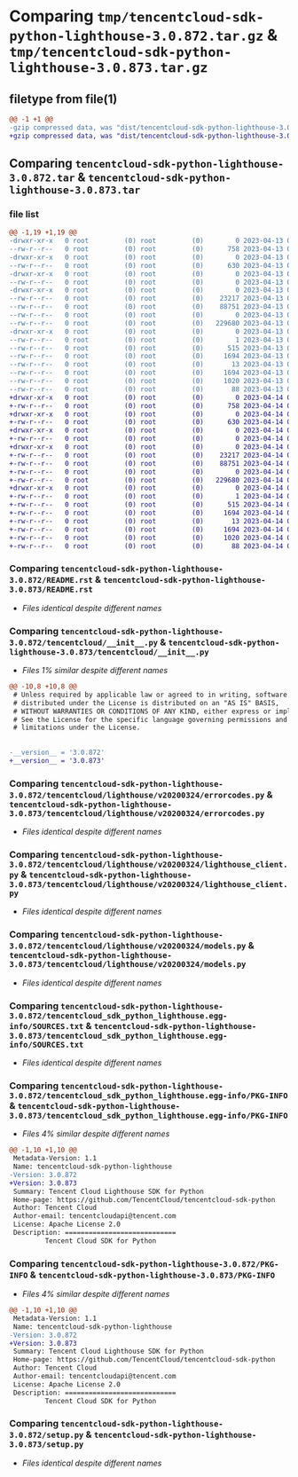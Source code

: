 # Comparing `tmp/tencentcloud-sdk-python-lighthouse-3.0.872.tar.gz` & `tmp/tencentcloud-sdk-python-lighthouse-3.0.873.tar.gz`

## filetype from file(1)

```diff
@@ -1 +1 @@
-gzip compressed data, was "dist/tencentcloud-sdk-python-lighthouse-3.0.872.tar", last modified: Thu Apr 13 00:44:56 2023, max compression
+gzip compressed data, was "dist/tencentcloud-sdk-python-lighthouse-3.0.873.tar", last modified: Fri Apr 14 00:40:47 2023, max compression
```

## Comparing `tencentcloud-sdk-python-lighthouse-3.0.872.tar` & `tencentcloud-sdk-python-lighthouse-3.0.873.tar`

### file list

```diff
@@ -1,19 +1,19 @@
-drwxr-xr-x   0 root         (0) root         (0)        0 2023-04-13 00:44:56.000000 tencentcloud-sdk-python-lighthouse-3.0.872/
--rw-r--r--   0 root         (0) root         (0)      758 2023-04-13 00:44:56.000000 tencentcloud-sdk-python-lighthouse-3.0.872/README.rst
-drwxr-xr-x   0 root         (0) root         (0)        0 2023-04-13 00:44:56.000000 tencentcloud-sdk-python-lighthouse-3.0.872/tencentcloud/
--rw-r--r--   0 root         (0) root         (0)      630 2023-04-13 00:44:56.000000 tencentcloud-sdk-python-lighthouse-3.0.872/tencentcloud/__init__.py
-drwxr-xr-x   0 root         (0) root         (0)        0 2023-04-13 00:44:56.000000 tencentcloud-sdk-python-lighthouse-3.0.872/tencentcloud/lighthouse/
--rw-r--r--   0 root         (0) root         (0)        0 2023-04-13 00:44:56.000000 tencentcloud-sdk-python-lighthouse-3.0.872/tencentcloud/lighthouse/__init__.py
-drwxr-xr-x   0 root         (0) root         (0)        0 2023-04-13 00:44:56.000000 tencentcloud-sdk-python-lighthouse-3.0.872/tencentcloud/lighthouse/v20200324/
--rw-r--r--   0 root         (0) root         (0)    23217 2023-04-13 00:44:56.000000 tencentcloud-sdk-python-lighthouse-3.0.872/tencentcloud/lighthouse/v20200324/errorcodes.py
--rw-r--r--   0 root         (0) root         (0)    88751 2023-04-13 00:44:56.000000 tencentcloud-sdk-python-lighthouse-3.0.872/tencentcloud/lighthouse/v20200324/lighthouse_client.py
--rw-r--r--   0 root         (0) root         (0)        0 2023-04-13 00:44:56.000000 tencentcloud-sdk-python-lighthouse-3.0.872/tencentcloud/lighthouse/v20200324/__init__.py
--rw-r--r--   0 root         (0) root         (0)   229680 2023-04-13 00:44:56.000000 tencentcloud-sdk-python-lighthouse-3.0.872/tencentcloud/lighthouse/v20200324/models.py
-drwxr-xr-x   0 root         (0) root         (0)        0 2023-04-13 00:44:56.000000 tencentcloud-sdk-python-lighthouse-3.0.872/tencentcloud_sdk_python_lighthouse.egg-info/
--rw-r--r--   0 root         (0) root         (0)        1 2023-04-13 00:44:56.000000 tencentcloud-sdk-python-lighthouse-3.0.872/tencentcloud_sdk_python_lighthouse.egg-info/dependency_links.txt
--rw-r--r--   0 root         (0) root         (0)      515 2023-04-13 00:44:56.000000 tencentcloud-sdk-python-lighthouse-3.0.872/tencentcloud_sdk_python_lighthouse.egg-info/SOURCES.txt
--rw-r--r--   0 root         (0) root         (0)     1694 2023-04-13 00:44:56.000000 tencentcloud-sdk-python-lighthouse-3.0.872/tencentcloud_sdk_python_lighthouse.egg-info/PKG-INFO
--rw-r--r--   0 root         (0) root         (0)       13 2023-04-13 00:44:56.000000 tencentcloud-sdk-python-lighthouse-3.0.872/tencentcloud_sdk_python_lighthouse.egg-info/top_level.txt
--rw-r--r--   0 root         (0) root         (0)     1694 2023-04-13 00:44:56.000000 tencentcloud-sdk-python-lighthouse-3.0.872/PKG-INFO
--rw-r--r--   0 root         (0) root         (0)     1020 2023-04-13 00:44:56.000000 tencentcloud-sdk-python-lighthouse-3.0.872/setup.py
--rw-r--r--   0 root         (0) root         (0)       88 2023-04-13 00:44:56.000000 tencentcloud-sdk-python-lighthouse-3.0.872/setup.cfg
+drwxr-xr-x   0 root         (0) root         (0)        0 2023-04-14 00:40:47.000000 tencentcloud-sdk-python-lighthouse-3.0.873/
+-rw-r--r--   0 root         (0) root         (0)      758 2023-04-14 00:40:47.000000 tencentcloud-sdk-python-lighthouse-3.0.873/README.rst
+drwxr-xr-x   0 root         (0) root         (0)        0 2023-04-14 00:40:47.000000 tencentcloud-sdk-python-lighthouse-3.0.873/tencentcloud/
+-rw-r--r--   0 root         (0) root         (0)      630 2023-04-14 00:40:47.000000 tencentcloud-sdk-python-lighthouse-3.0.873/tencentcloud/__init__.py
+drwxr-xr-x   0 root         (0) root         (0)        0 2023-04-14 00:40:47.000000 tencentcloud-sdk-python-lighthouse-3.0.873/tencentcloud/lighthouse/
+-rw-r--r--   0 root         (0) root         (0)        0 2023-04-14 00:40:47.000000 tencentcloud-sdk-python-lighthouse-3.0.873/tencentcloud/lighthouse/__init__.py
+drwxr-xr-x   0 root         (0) root         (0)        0 2023-04-14 00:40:47.000000 tencentcloud-sdk-python-lighthouse-3.0.873/tencentcloud/lighthouse/v20200324/
+-rw-r--r--   0 root         (0) root         (0)    23217 2023-04-14 00:40:47.000000 tencentcloud-sdk-python-lighthouse-3.0.873/tencentcloud/lighthouse/v20200324/errorcodes.py
+-rw-r--r--   0 root         (0) root         (0)    88751 2023-04-14 00:40:47.000000 tencentcloud-sdk-python-lighthouse-3.0.873/tencentcloud/lighthouse/v20200324/lighthouse_client.py
+-rw-r--r--   0 root         (0) root         (0)        0 2023-04-14 00:40:47.000000 tencentcloud-sdk-python-lighthouse-3.0.873/tencentcloud/lighthouse/v20200324/__init__.py
+-rw-r--r--   0 root         (0) root         (0)   229680 2023-04-14 00:40:47.000000 tencentcloud-sdk-python-lighthouse-3.0.873/tencentcloud/lighthouse/v20200324/models.py
+drwxr-xr-x   0 root         (0) root         (0)        0 2023-04-14 00:40:47.000000 tencentcloud-sdk-python-lighthouse-3.0.873/tencentcloud_sdk_python_lighthouse.egg-info/
+-rw-r--r--   0 root         (0) root         (0)        1 2023-04-14 00:40:47.000000 tencentcloud-sdk-python-lighthouse-3.0.873/tencentcloud_sdk_python_lighthouse.egg-info/dependency_links.txt
+-rw-r--r--   0 root         (0) root         (0)      515 2023-04-14 00:40:47.000000 tencentcloud-sdk-python-lighthouse-3.0.873/tencentcloud_sdk_python_lighthouse.egg-info/SOURCES.txt
+-rw-r--r--   0 root         (0) root         (0)     1694 2023-04-14 00:40:47.000000 tencentcloud-sdk-python-lighthouse-3.0.873/tencentcloud_sdk_python_lighthouse.egg-info/PKG-INFO
+-rw-r--r--   0 root         (0) root         (0)       13 2023-04-14 00:40:47.000000 tencentcloud-sdk-python-lighthouse-3.0.873/tencentcloud_sdk_python_lighthouse.egg-info/top_level.txt
+-rw-r--r--   0 root         (0) root         (0)     1694 2023-04-14 00:40:47.000000 tencentcloud-sdk-python-lighthouse-3.0.873/PKG-INFO
+-rw-r--r--   0 root         (0) root         (0)     1020 2023-04-14 00:40:47.000000 tencentcloud-sdk-python-lighthouse-3.0.873/setup.py
+-rw-r--r--   0 root         (0) root         (0)       88 2023-04-14 00:40:47.000000 tencentcloud-sdk-python-lighthouse-3.0.873/setup.cfg
```

### Comparing `tencentcloud-sdk-python-lighthouse-3.0.872/README.rst` & `tencentcloud-sdk-python-lighthouse-3.0.873/README.rst`

 * *Files identical despite different names*

### Comparing `tencentcloud-sdk-python-lighthouse-3.0.872/tencentcloud/__init__.py` & `tencentcloud-sdk-python-lighthouse-3.0.873/tencentcloud/__init__.py`

 * *Files 1% similar despite different names*

```diff
@@ -10,8 +10,8 @@
 # Unless required by applicable law or agreed to in writing, software
 # distributed under the License is distributed on an "AS IS" BASIS,
 # WITHOUT WARRANTIES OR CONDITIONS OF ANY KIND, either express or implied.
 # See the License for the specific language governing permissions and
 # limitations under the License.
 
 
-__version__ = '3.0.872'
+__version__ = '3.0.873'
```

### Comparing `tencentcloud-sdk-python-lighthouse-3.0.872/tencentcloud/lighthouse/v20200324/errorcodes.py` & `tencentcloud-sdk-python-lighthouse-3.0.873/tencentcloud/lighthouse/v20200324/errorcodes.py`

 * *Files identical despite different names*

### Comparing `tencentcloud-sdk-python-lighthouse-3.0.872/tencentcloud/lighthouse/v20200324/lighthouse_client.py` & `tencentcloud-sdk-python-lighthouse-3.0.873/tencentcloud/lighthouse/v20200324/lighthouse_client.py`

 * *Files identical despite different names*

### Comparing `tencentcloud-sdk-python-lighthouse-3.0.872/tencentcloud/lighthouse/v20200324/models.py` & `tencentcloud-sdk-python-lighthouse-3.0.873/tencentcloud/lighthouse/v20200324/models.py`

 * *Files identical despite different names*

### Comparing `tencentcloud-sdk-python-lighthouse-3.0.872/tencentcloud_sdk_python_lighthouse.egg-info/SOURCES.txt` & `tencentcloud-sdk-python-lighthouse-3.0.873/tencentcloud_sdk_python_lighthouse.egg-info/SOURCES.txt`

 * *Files identical despite different names*

### Comparing `tencentcloud-sdk-python-lighthouse-3.0.872/tencentcloud_sdk_python_lighthouse.egg-info/PKG-INFO` & `tencentcloud-sdk-python-lighthouse-3.0.873/tencentcloud_sdk_python_lighthouse.egg-info/PKG-INFO`

 * *Files 4% similar despite different names*

```diff
@@ -1,10 +1,10 @@
 Metadata-Version: 1.1
 Name: tencentcloud-sdk-python-lighthouse
-Version: 3.0.872
+Version: 3.0.873
 Summary: Tencent Cloud Lighthouse SDK for Python
 Home-page: https://github.com/TencentCloud/tencentcloud-sdk-python
 Author: Tencent Cloud
 Author-email: tencentcloudapi@tencent.com
 License: Apache License 2.0
 Description: ============================
         Tencent Cloud SDK for Python
```

### Comparing `tencentcloud-sdk-python-lighthouse-3.0.872/PKG-INFO` & `tencentcloud-sdk-python-lighthouse-3.0.873/PKG-INFO`

 * *Files 4% similar despite different names*

```diff
@@ -1,10 +1,10 @@
 Metadata-Version: 1.1
 Name: tencentcloud-sdk-python-lighthouse
-Version: 3.0.872
+Version: 3.0.873
 Summary: Tencent Cloud Lighthouse SDK for Python
 Home-page: https://github.com/TencentCloud/tencentcloud-sdk-python
 Author: Tencent Cloud
 Author-email: tencentcloudapi@tencent.com
 License: Apache License 2.0
 Description: ============================
         Tencent Cloud SDK for Python
```

### Comparing `tencentcloud-sdk-python-lighthouse-3.0.872/setup.py` & `tencentcloud-sdk-python-lighthouse-3.0.873/setup.py`

 * *Files identical despite different names*

